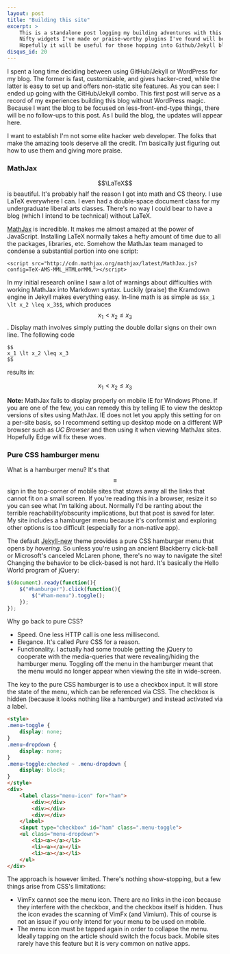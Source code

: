 ```yaml
---
layout: post
title: "Building this site"
excerpt: >
    This is a standalone post logging my building adventures with this site.
    Nifty widgets I've made or praise-worthy plugins I've found will be mentioned here.
    Hopefully it will be useful for those hopping into Github/Jekyll blogging.
disqus_id: 20
---
```

I spent a long time deciding between using GitHub/Jekyll or WordPress for my blog.
The former is fast, customizable, and gives hacker-cred, while the latter is easy to set up and offers non-static site features.
As you can see: I ended up going with the GitHub/Jekyll combo.
This first post will serve as a record of my experiences building this blog without WordPress magic.
Because I want the blog to be focused on less-front-end-type things, there will be no follow-ups to this post.
As I build the blog, the updates will appear here.

I want to establish I'm not some elite hacker web developer.
The folks that make the amazing tools deserve all the credit.
I'm basically just figuring out how to use them and giving more praise.

### MathJax

$$\LaTeX$$ is beautiful.
It's probably half the reason I got into math and CS theory.
I use LaTeX everywhere I can.
I even had a double-space document class for my undergraduate liberal arts classes.
There's no way I could bear to have a blog (which I intend to be technical) without LaTeX.

[MathJax](http://www.mathjax.org/) is incredible.
It makes me almost amazed at the power of JavaScript.
Installing LaTeX normally takes a hefty amount of time due to all the packages, libraries, etc.
Somehow the MathJax team managed to condense a substantial portion into one script:

~~~
<script src="http://cdn.mathjax.org/mathjax/latest/MathJax.js?config=TeX-AMS-MML_HTMLorMML"></script>
~~~

In my initial research online I saw a lot of warnings about difficulties with working MathJax into Markdown syntax.
Luckily (praise) the Kramdown engine in Jekyll makes everything easy.
In-line math is as simple as `$$x_1 \lt x_2 \leq x_3$$`, which produces $$x_1 \lt x_2 \leq x_3$$.
Display math involves simply putting the double dollar signs on their own line.
The following code

~~~
$$
x_1 \lt x_2 \leq x_3
$$
~~~

results in:

$$
x_1 \lt x_2 \leq x_3
$$

**Note:**
MathJax fails to display properly on mobile IE for Windows Phone.
If you are one of the few, you can remedy this by telling IE to view the desktop versions of sites using MathJax.
IE does not let you apply this setting for on a per-site basis, so I recommend setting up desktop mode on a different WP browser such as *UC Browser* and then using it when viewing MathJax sites.
Hopefully Edge will fix these woes.

### Pure CSS hamburger menu

What is a hamburger menu?
It's that $$\equiv$$ sign in the top-corner of mobile sites that stows away all the links that cannot fit on a small screen.
If you're reading this in a browser, resize it so you can see what I'm talking about.
Normally I'd be ranting about the terrible reachability/obscurity implications, but that post is saved for later.
My site includes a hamburger menu because it's conformist and exploring other options is too difficult (especially for a non-native app).

The default [Jekyll-new](https://github.com/jglovier/jekyll-new) theme provides a pure CSS hamburger menu that opens by *hovering*.
So unless you're using an ancient Blackberry click-ball or Microsoft's canceled McLaren phone, there's no way to navigate the site!
Changing the behavior to be click-based is not hard.
It's basically the Hello World program of jQuery:

~~~ javascript
$(document).ready(function(){
    $("#hamburger").click(function(){
        $("#ham-menu").toggle();
    });
});
~~~

Why go back to pure CSS?

*   Speed. One less HTTP call is one less millisecond.
*   Elegance. It's called *Pure* CSS for a reason.
*   Functionality. I actually had some trouble getting the jQuery to cooperate with the media-queries that were revealing/hiding the hamburger menu.
    Toggling off the menu in the hamburger meant that the menu would no longer appear when viewing the site in wide-screen.

The key to the pure CSS hamburger is to use a checkbox input.
It will store the state of the menu, which can be referenced via CSS.
The checkbox is hidden (because it looks nothing like a hamburger) and instead activated via a label.

~~~ html
<style>
.menu-toggle {
    display: none;
}
.menu-dropdown {
    display: none;
}
.menu-toggle:checked ~ .menu-dropdown {
    display: block;
}
</style>
<div>
    <label class="menu-icon" for="ham">
        <div></div>
        <div></div>
        <div></div>
    </label>
    <input type="checkbox" id="ham" class=".menu-toggle">
    <ul class="menu-dropdown">
        <li><a></a></li>
        <li><a></a></li>
        <li><a></a></li>
    </ul>
</div>

~~~

The approach is however limited.
There's nothing show-stopping, but a few things arise from CSS's limitations:

*   VimFx cannot see the menu icon.
    There are no links in the icon because they interfere with the checkbox, and the checkbox itself is hidden.
    Thus the icon evades the scanning of VimFx (and Vimium).
    This of course is not an issue if you only intend for your menu to be used on mobile.
*   The menu icon must be tapped again in order to collapse the menu.
    Ideally tapping on the article should switch the focus back.
    Mobile sites rarely have this feature but it is very common on native apps.
